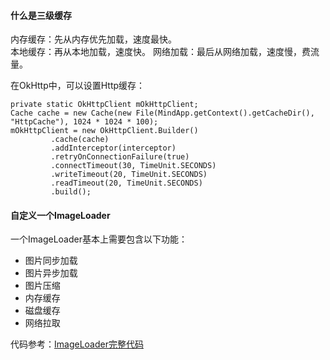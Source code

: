 
#### 什么是三级缓存
内存缓存：先从内存优先加载，速度最快。  
本地缓存：再从本地加载，速度快。
网络加载：最后从网络加载，速度慢，费流量。

在OkHttp中，可以设置Http缓存：

```
private static OkHttpClient mOkHttpClient;
Cache cache = new Cache(new File(MindApp.getContext().getCacheDir(), "HttpCache"), 1024 * 1024 * 100);
mOkHttpClient = new OkHttpClient.Builder()
         .cache(cache)
         .addInterceptor(interceptor)
         .retryOnConnectionFailure(true)
         .connectTimeout(30, TimeUnit.SECONDS)
         .writeTimeout(20, TimeUnit.SECONDS)
         .readTimeout(20, TimeUnit.SECONDS)
         .build();
```

#### 自定义一个ImageLoader

一个ImageLoader基本上需要包含以下功能：
 - 图片同步加载
 - 图片异步加载
 - 图片压缩
 - 内存缓存
 - 磁盘缓存
 - 网络拉取

代码参考：[ImageLoader完整代码](https://lizixian18.github.io/2015/12/30/ImageLoader完整代码/)
